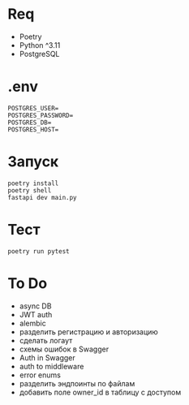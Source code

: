 # Req

- Poetry
- Python ^3.11
- PostgreSQL

# .env

```
POSTGRES_USER=
POSTGRES_PASSWORD=
POSTGRES_DB=
POSTGRES_HOST=
```

# Запуск

```
poetry install
poetry shell
fastapi dev main.py
```

# Тест

```
poetry run pytest
```

# To Do

- async DB
- JWT auth
- alembic
- разделить регистрацию и авторизацию
- сделать логаут
- схемы ошибок в Swagger
- Auth in Swagger
- auth to middleware
- error enums
- разделить эндпоинты по файлам
- добавить поле owner_id в таблицу с доступом
